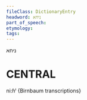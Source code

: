 ```yaml
---
fileClass: DictionaryEntry
headword: ניחא
part_of_speech: 
etymology: 
tags: 
---
```

ניחא

CENTRAL
========

ni:ɦⁱ {Birnbaum transcriptions}